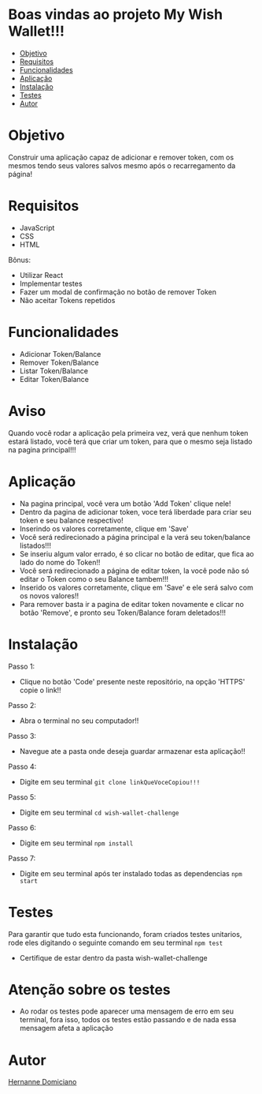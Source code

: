 # Boas vindas ao projeto My Wish Wallet!!!

- [Objetivo](#objetivo)
- [Requisitos](#requisitos)
- [Funcionalidades](#funcionalidades)
- [Aplicação](#aplicação)
- [Instalação](#instalação)
- [Testes](#testes)
- [Autor](#autor)

# Objetivo

Construir uma aplicação capaz de adicionar e remover token, com os mesmos tendo seus valores salvos mesmo após o recarregamento da página!

# Requisitos

* JavaScript
* CSS
* HTML

Bônus:

* Utilizar React
* Implementar testes
* Fazer um modal de confirmação no botão de remover Token
* Não aceitar Tokens repetidos

# Funcionalidades

* Adicionar Token/Balance
* Remover Token/Balance
* Listar Token/Balance
* Editar Token/Balance

# Aviso

Quando você rodar a aplicação pela primeira vez, verá que nenhum token estará listado, você terá que criar um token, para que o mesmo seja listado na pagina principal!!!

# Aplicação

* Na pagina principal, você vera um botão 'Add Token' clique nele!
* Dentro da pagina de adicionar token, voce terá liberdade para criar seu token e seu balance respectivo!
* Inserindo os valores corretamente, clique em 'Save'
* Você será redirecionado a página principal e la verá seu token/balance listados!!!
* Se inseriu algum valor errado, é so clicar no botão de editar, que fica ao lado do nome do Token!!
* Você será redirecionado a página de editar token, la você pode não só editar o Token como o seu Balance tambem!!!
* Inserido os valores corretamente, clique em 'Save' e ele será salvo com os novos valores!!
* Para remover basta ir a pagina de editar token novamente e clicar no botão 'Remove', e pronto seu Token/Balance foram deletados!!!

# Instalação

Passo 1: 
  * Clique no botão 'Code' presente neste repositório, na opção 'HTTPS' copie o link!!

Passo 2: 
  * Abra o terminal no seu computador!!

Passo 3: 
  * Navegue ate a pasta onde deseja guardar armazenar esta aplicação!!

Passo 4: 
  * Digite em seu terminal `git clone linkQueVoceCopiou!!!`

Passo 5: 
  * Digite em seu terminal `cd wish-wallet-challenge`

Passo 6: 
  * Digite em seu terminal `npm install`

Passo 7: 
  * Digite em seu terminal após ter instalado todas as dependencias `npm start`


# Testes

Para garantir que tudo esta funcionando, foram criados testes unitarios, rode eles digitando o seguinte comando em seu terminal `npm test`
* Certifique de estar dentro da pasta wish-wallet-challenge 

# Atenção sobre os testes

* Ao rodar os testes pode aparecer uma mensagem de erro em seu terminal, fora isso, todos os testes estão passando e de nada essa mensagem afeta a aplicação

# Autor

[Hernanne Domiciano](https://github.com/hernannegp)

